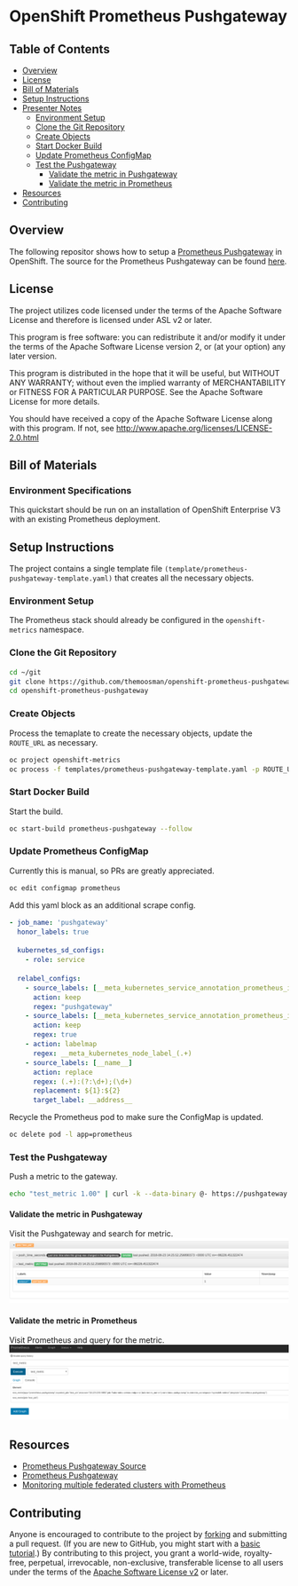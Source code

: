 # OpenShift Prometheus Pushgateway

## Table of Contents

* [Overview](#overview)
* [License](#license)
* [Bill of Materials](#bill-of-materials)
* [Setup Instructions](#setup-instructions)
* [Presenter Notes](#presenter-notes)
    * [Environment Setup](#environment-setup)
    * [Clone the Git Repository](#clone-the-git-repository)
    * [Create Objects](#create-objects)
    * [Start Docker Build](#start-docker-build)
    * [Update Prometheus ConfigMap](#update-prometheus-configmap)
    * [Test the Pushgateway](#test-the-pushgateway)
      * [Validate the metric in Pushgateway](#validate-the-metric-in-pushgateway)
      * [Validate the metric in Prometheus](#validate-the-metric-in-prometheus)
* [Resources](#resources)
* [Contributing](#contributing)

## Overview
The following repositor shows how to setup a [Prometheus Pushgateway](https://prometheus.io/docs/practices/pushing/) in OpenShift.
The source for the Prometheus Pushgateway can be found [here](https://github.com/prometheus/pushgateway).

## License
The project utilizes code licensed under the terms of the Apache Software
License and therefore is licensed under ASL v2 or later.

This program is free software: you can redistribute it and/or modify it under
the terms of the Apache Software License version 2, or (at your option) any
later version.

This program is distributed in the hope that it will be useful, but WITHOUT ANY
WARRANTY; without even the implied warranty of MERCHANTABILITY or FITNESS FOR A
PARTICULAR PURPOSE. See the Apache Software License for more details.

You should have received a copy of the Apache Software License along with this
program. If not, see http://www.apache.org/licenses/LICENSE-2.0.html


## Bill of Materials

### Environment Specifications

This quickstart should be run on an installation of OpenShift Enterprise V3 with an existing Prometheus deployment.

## Setup Instructions

The project contains a single template file `(template/prometheus-pushgateway-template.yaml)` that creates all the necessary objects.

### Environment Setup

The Prometheus stack should already be configured in the `openshift-metrics` namespace.

### Clone the Git Repository
```bash
cd ~/git
git clone https://github.com/themoosman/openshift-prometheus-pushgateway.git
cd openshift-prometheus-pushgateway
```

### Create Objects
Process the temaplate to create the necessary objects, update the `ROUTE_URL` as necessary.
```bash
oc project openshift-metrics
oc process -f templates/prometheus-pushgateway-template.yaml -p ROUTE_URL=pushgateway.apps.ocp.example.com  | oc create -f -
```

### Start Docker Build
Start the build.
```bash
oc start-build prometheus-pushgateway --follow
```

### Update Prometheus ConfigMap
Currently this is manual, so PRs are greatly appreciated.
```bash
oc edit configmap prometheus
```

Add this yaml block as an additional scrape config.
```yaml
- job_name: 'pushgateway'
  honor_labels: true

  kubernetes_sd_configs:
    - role: service

  relabel_configs:
    - source_labels: [__meta_kubernetes_service_annotation_prometheus_io_probe]
      action: keep
      regex: "pushgateway"
    - source_labels: [__meta_kubernetes_service_annotation_prometheus_io_scrape]
      action: keep
      regex: true
    - action: labelmap
      regex: __meta_kubernetes_node_label_(.+)
    - source_labels: [__name__]
      action: replace
      regex: (.+):(?:\d+);(\d+)
      replacement: ${1}:${2}
      target_label: __address__
```

Recycle the Prometheus pod to make sure the ConfigMap is updated.
```bash
oc delete pod -l app=prometheus
```

### Test the Pushgateway
Push a metric to the gateway.
```bash
echo "test_metric 1.00" | curl -k --data-binary @- https://pushgateway.apps.ocp.example.com/metrics/job/test_job
```

#### Validate the metric in Pushgateway
Visit the Pushgateway and search for metric.
![Pushgateway](images/pushgateway.png?raw=true "Pushgateway")

#### Validate the metric in Prometheus
Visit Prometheus and query for the metric.
![Prometheus](images/prometheus.png?raw=true "Prometheus")

## Resources
* [Prometheus Pushgateway Source](https://github.com/prometheus/pushgateway)
* [Prometheus Pushgateway](https://prometheus.io/docs/practices/pushing/)
* [Monitoring multiple federated clusters with Prometheus](https://banzaicloud.com/blog/prometheus-federation/)


## Contributing
Anyone is encouraged to contribute to the project by [forking](https://help.github.com/articles/fork-a-repo)
and submitting a pull request. (If you are new to GitHub, you might start with a
[basic tutorial](https://help.github.com/articles/set-up-git).) By contributing
to this project, you grant a world-wide, royalty-free, perpetual, irrevocable,
non-exclusive, transferable license to all users under the terms of the
[Apache Software License v2](http://www.apache.org/licenses/LICENSE-2.0.html) or
later.
